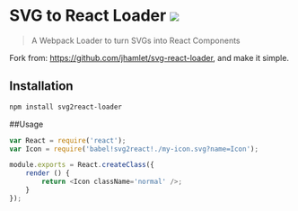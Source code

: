 # SVG to React Loader [![](http://img.shields.io/npm/v/svg2react-loader.svg)](https://npmjs.org/package/svg2react-loader)

> A Webpack Loader to turn SVGs into React Components

Fork from: <https://github.com/jhamlet/svg-react-loader>, and make it simple.

## Installation

```sh
npm install svg2react-loader
```

##Usage

```js
var React = require('react');
var Icon = require('babel!svg2react!./my-icon.svg?name=Icon');

module.exports = React.createClass({
    render () {
        return <Icon className='normal' />;
    }
});
```